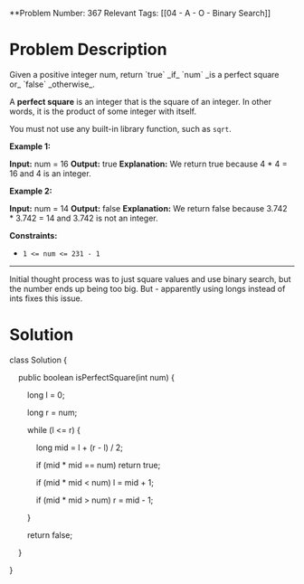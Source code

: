 
**Problem Number: 367
Relevant Tags: [[04 - A - O - Binary Search]]
<h1> Problem Description </h1>
Given a positive integer num, return `true` _if_ `num` _is a perfect square or_ `false` _otherwise_.

A **perfect square** is an integer that is the square of an integer. In other words, it is the product of some integer with itself.

You must not use any built-in library function, such as `sqrt`.

**Example 1:**

**Input:** num = 16
**Output:** true
**Explanation:** We return true because 4 * 4 = 16 and 4 is an integer.

**Example 2:**

**Input:** num = 14
**Output:** false
**Explanation:** We return false because 3.742 * 3.742 = 14 and 3.742 is not an integer.

**Constraints:**

- `1 <= num <= 231 - 1`

-----
Initial thought process was to just square values and use binary search, but the number ends up being too big.
But - apparently using longs instead of ints fixes this issue.
<h1> Solution </h1>
class Solution {

    public boolean isPerfectSquare(int num) {

        long l = 0;

        long r = num;

  

        while (l <= r) {

            long mid = l + (r - l) / 2;

  

            if (mid * mid == num) return true;

  

            if (mid * mid < num) l = mid + 1;

  

            if (mid * mid > num) r = mid - 1;

        }

        return false;

    }

}